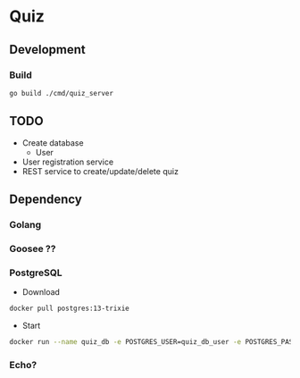 # Quiz

## Development

### Build

```sh
go build ./cmd/quiz_server
```

## TODO

* Create database
  * User
* User registration service
* REST service to create/update/delete quiz

## Dependency

### Golang

### Goosee ??

### PostgreSQL

* Download

```sh
docker pull postgres:13-trixie
```

* Start

```sh
docker run --name quiz_db -e POSTGRES_USER=quiz_db_user -e POSTGRES_PASSWORD=mysecretpassword -e POSTGRES_DB=quiz_db -p 5432:5432 -d postgres
```

### Echo?
